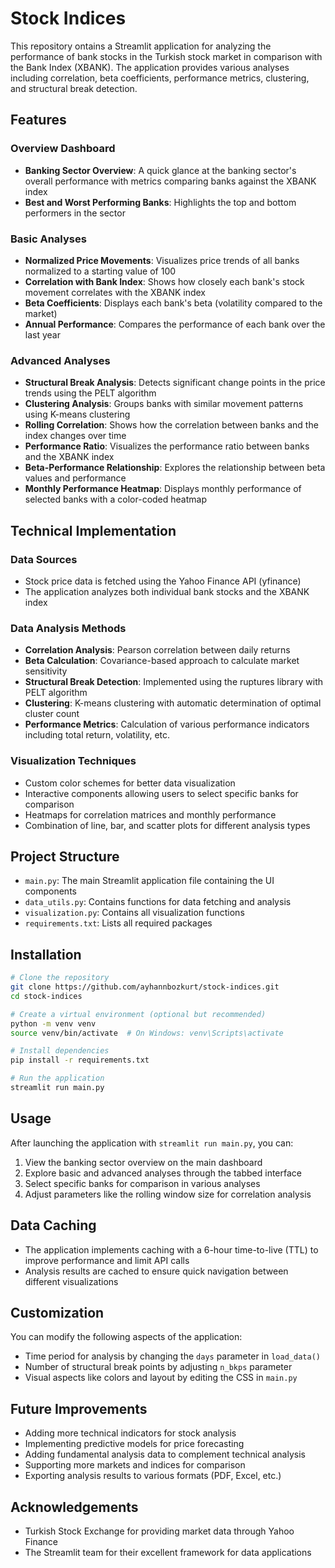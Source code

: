 # Stock Indices

This repository ontains a Streamlit application for analyzing the performance of bank stocks in the Turkish stock market in comparison with the Bank Index (XBANK). The application provides various analyses including correlation, beta coefficients, performance metrics, clustering, and structural break detection.

## Features

### Overview Dashboard
- **Banking Sector Overview**: A quick glance at the banking sector's overall performance with metrics comparing banks against the XBANK index
- **Best and Worst Performing Banks**: Highlights the top and bottom performers in the sector

### Basic Analyses
- **Normalized Price Movements**: Visualizes price trends of all banks normalized to a starting value of 100
- **Correlation with Bank Index**: Shows how closely each bank's stock movement correlates with the XBANK index
- **Beta Coefficients**: Displays each bank's beta (volatility compared to the market)
- **Annual Performance**: Compares the performance of each bank over the last year

### Advanced Analyses
- **Structural Break Analysis**: Detects significant change points in the price trends using the PELT algorithm
- **Clustering Analysis**: Groups banks with similar movement patterns using K-means clustering
- **Rolling Correlation**: Shows how the correlation between banks and the index changes over time
- **Performance Ratio**: Visualizes the performance ratio between banks and the XBANK index
- **Beta-Performance Relationship**: Explores the relationship between beta values and performance
- **Monthly Performance Heatmap**: Displays monthly performance of selected banks with a color-coded heatmap

## Technical Implementation

### Data Sources
- Stock price data is fetched using the Yahoo Finance API (yfinance)
- The application analyzes both individual bank stocks and the XBANK index

### Data Analysis Methods
- **Correlation Analysis**: Pearson correlation between daily returns
- **Beta Calculation**: Covariance-based approach to calculate market sensitivity
- **Structural Break Detection**: Implemented using the ruptures library with PELT algorithm
- **Clustering**: K-means clustering with automatic determination of optimal cluster count
- **Performance Metrics**: Calculation of various performance indicators including total return, volatility, etc.

### Visualization Techniques
- Custom color schemes for better data visualization
- Interactive components allowing users to select specific banks for comparison
- Heatmaps for correlation matrices and monthly performance
- Combination of line, bar, and scatter plots for different analysis types

## Project Structure

- `main.py`: The main Streamlit application file containing the UI components
- `data_utils.py`: Contains functions for data fetching and analysis
- `visualization.py`: Contains all visualization functions
- `requirements.txt`: Lists all required packages

## Installation

```bash
# Clone the repository
git clone https://github.com/ayhannbozkurt/stock-indices.git
cd stock-indices

# Create a virtual environment (optional but recommended)
python -m venv venv
source venv/bin/activate  # On Windows: venv\Scripts\activate

# Install dependencies
pip install -r requirements.txt

# Run the application
streamlit run main.py
```

## Usage

After launching the application with `streamlit run main.py`, you can:

1. View the banking sector overview on the main dashboard
2. Explore basic and advanced analyses through the tabbed interface
3. Select specific banks for comparison in various analyses
4. Adjust parameters like the rolling window size for correlation analysis

## Data Caching

- The application implements caching with a 6-hour time-to-live (TTL) to improve performance and limit API calls
- Analysis results are cached to ensure quick navigation between different visualizations

## Customization

You can modify the following aspects of the application:
- Time period for analysis by changing the `days` parameter in `load_data()`
- Number of structural break points by adjusting `n_bkps` parameter
- Visual aspects like colors and layout by editing the CSS in `main.py`


## Future Improvements

- Adding more technical indicators for stock analysis
- Implementing predictive models for price forecasting
- Adding fundamental analysis data to complement technical analysis
- Supporting more markets and indices for comparison
- Exporting analysis results to various formats (PDF, Excel, etc.)

## Acknowledgements

- Turkish Stock Exchange for providing market data through Yahoo Finance
- The Streamlit team for their excellent framework for data applications
